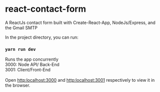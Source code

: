 # react-contact-form
A ReactJs contact form built with Create-React-App, NodeJs/Express, and the Gmail SMTP

In the project directory, you can run:
### `yarn run dev`

Runs the app concurrently<br />
3000: Node API/ Back-End<br />
3001: Client/Front-End<br /><br />
Open [http:localhost:3000](http:localhost:3000) and [http:localhost:3001](http:localhost:3001) respectively to view it in the browser.
